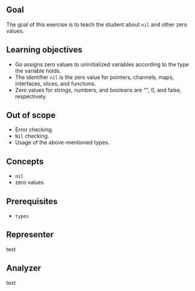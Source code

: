 ## Goal

The goal of this exercise is to teach the student about `nil` and other zero values.

## Learning objectives

- Go assigns zero values to uninitialized variables according to the type the variable holds.
- The identifier `nil` is the zero value for pointers, channels, maps, interfaces, slices, and functions.
- Zero values for strings, numbers, and booleans are "", 0, and false, respectively.

## Out of scope

- Error checking.
- `Nil` checking.
- Usage of the above-mentioned types.

## Concepts

- `nil`
- zero values

## Prerequisites

- `types`

## Representer

text

## Analyzer

text